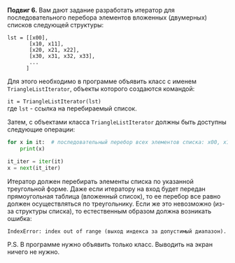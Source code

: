 **Подвиг 6.** Вам дают задание разработать итератор для последовательного перебора элементов вложенных (двумерных) списков следующей структуры:

```
lst = [[x00],
       [x10, x11],
       [x20, x21, x22],
       [x30, x31, x32, x33],
       ...
      ]
```

Для этого необходимо в программе объявить класс с именем `TriangleListIterator`, объекты которого создаются командой:

`it = TriangleListIterator(lst)` \
где `lst` - ссылка на перебираемый список.

Затем, с объектами класса `TriangleListIterator` должны быть доступны следующие операции:

```python
for x in it:  # последовательный перебор всех элементов списка: x00, x10, x11, x20, ...
    print(x)

it_iter = iter(it)
x = next(it_iter)
```

Итератор должен перебирать элементы списка по указанной треугольной форме.
Даже если итератору на вход будет передан прямоугольная таблица (вложенный список), то ее перебор все равно должен
осуществляться по треугольнику. Если же это невозможно (из-за структуры списка), то естественным образом должна возникать
ошибка:

`IndexError: index out of range (выход индекса за допустимый диапазон).`

P.S. В программе нужно объявить только класс. Выводить на экран ничего не нужно.